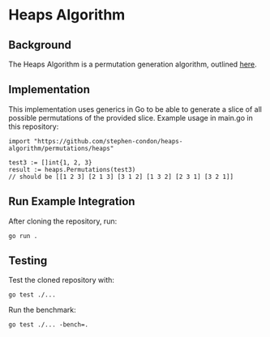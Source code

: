 # Heaps Algorithm

## Background

The Heaps Algorithm is a permutation generation algorithm, outlined [here](https://en.wikipedia.org/wiki/Heap%27s_algorithm).

## Implementation

This implementation uses generics in Go to be able to generate a slice of all possible permutations of the provided slice. Example usage in main.go in this repository:

```
import "https://github.com/stephen-condon/heaps-algorithm/permutations/heaps"

test3 := []int{1, 2, 3}
result := heaps.Permutations(test3)
// should be [[1 2 3] [2 1 3] [3 1 2] [1 3 2] [2 3 1] [3 2 1]]
```

## Run Example Integration

After cloning the repository, run:

```
go run .
```

## Testing

Test the cloned repository with:

```
go test ./...
```

Run the benchmark:

```
go test ./... -bench=.
```